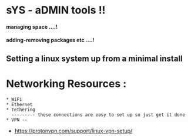 # sYS - aDMIN tools !!

#### managing space ....!
#### adding-removing packages etc ....!

  ## Setting a linux system up from a minimal install
  # Networking Resources :
    * WiFi 
    * Ethernet
    * Tethering
      --------- these connections are easy to set up so just get it done
    * VPN -- 
    
* https://protonvpn.com/support/linux-vpn-setup/
